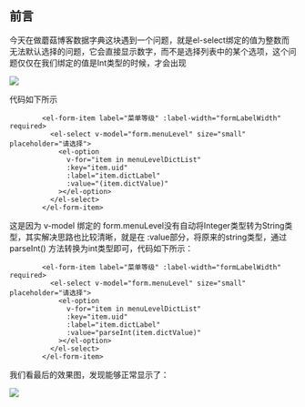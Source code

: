 前言
--

今天在做蘑菇博客数据字典这块遇到一个问题，就是el-select绑定的值为整数而无法默认选择的问题，它会直接显示数字，而不是选择列表中的某个选项，这个问题仅仅在我们绑定的值是Int类型的时候，才会出现

![](http://image.moguit.cn/4058b9648d3f4abebc56112852aab25d)

代码如下所示

            <el-form-item label="菜单等级" :label-width="formLabelWidth" required>
              <el-select v-model="form.menuLevel" size="small" placeholder="请选择">
                <el-option
                  v-for="item in menuLevelDictList"
                  :key="item.uid"
                  :label="item.dictLabel"
                  :value="(item.dictValue)"
                ></el-option>
              </el-select>
            </el-form-item>

这是因为 v-model 绑定的 form.menuLevel没有自动将Integer类型转为String类型，其实解决思路也比较清晰，就是在 :value部分，将原来的string类型，通过 parseInt() 方法转换为int类型即可，代码如下所示：

            <el-form-item label="菜单等级" :label-width="formLabelWidth" required>
              <el-select v-model="form.menuLevel" size="small" placeholder="请选择">
                <el-option
                  v-for="item in menuLevelDictList"
                  :key="item.uid"
                  :label="item.dictLabel"
                  :value="parseInt(item.dictValue)"
                ></el-option>
              </el-select>
            </el-form-item>

我们看最后的效果图，发现能够正常显示了：

![](http://image.moguit.cn/34240f6b0a44456bbd8b3867454b22f2)